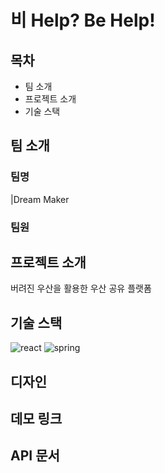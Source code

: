 # 비 Help? Be Help!



## 목차
- 팀 소개
- 프로젝트 소개
- 기술 스택


## 팀 소개
### 팀명

|Dream Maker


### 팀원


## 프로젝트 소개
버려진 우산을 활용한 우산 공유 플랫폼

## 기술 스택
![react](https://img.shields.io/badge/React-20232A?style=for-the-badge&logo=react&logoColor=61DAFB)
![spring](https://img.shields.io/badge/Spring-6DB33F?style=for-the-badge&logo=spring&logoColor=white)


## 디자인


## 데모 링크


## API 문서


